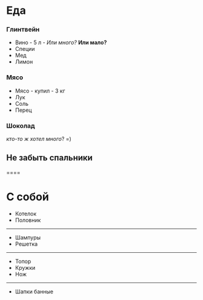 Еда
====

### Глинтвейн
 * Вино - 5 л  -  *Или много?* **Или мало?**
 * Специи
 * Мед
 * Лимон 

### Мясо
 * Мясо - купил - 3 кг
 * Лук
 * Соль
 * Перец

### Шоколад
*кто-то ж хотел много*? =)

## Не забыть **спальники**

====

С собой
====

 * Котелок
 * Половник
 ---
 * Шампуры
 * Решетка
 ---
 * Топор
 * Кружки
 * Нож
 ---
 * Шапки банные
